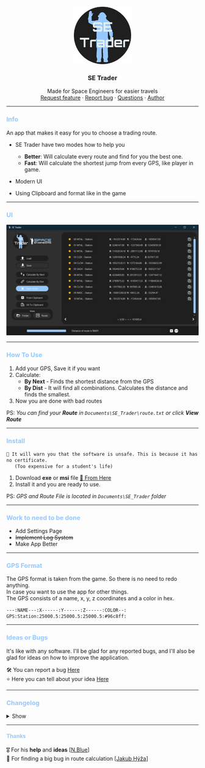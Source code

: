 <p align="center">
  <img src="src/main/resources/se_trader_logo.png" alt="SE_Trader Logo" width="150" height="150">
</p>

<h3 align="center">SE Trader</h3>

<p align="center">
  Made for Space Engineers for easier travels
  <br>
  <a href="https://github.com/sobotat/SE_Trader/discussions/categories/ideas">Request feature</a>  
  ·
  <a href="https://github.com/sobotat/SE_Trader/issues">Report bug</a>
  ·
  <a href="https://github.com/sobotat/SE_Trader/discussions/categories/q-a">Questions</a>
  · 
  <a href="https://github.com/sobotat">Author</a>
</p>

---
### <span style="color:#96c8ff">Info</span>

An app that makes it easy for you to choose a trading route. 


* SE Trader have two modes how to help you
  - **Better**: Will calculate every route and find for you the best one.
  - **Fast**:   Will calculate the shortest jump from every GPS, like player in game.

* Modern UI
* Using Clipboard and format like in the game

---
### <span style="color:#96c8ff">UI</span>
![UI](src/main/resources/art/se_trader_1.2.png)

---
### <span style="color:#96c8ff">How To Use</span>

1. Add your GPS, Save it if you want
2. Calculate:
   - **By Next** - Finds the shortest distance from the GPS
   - **By Dist** - It will find all combinations. Calculates the distance and finds the smallest.
3. Now you are done with bad routes

PS: _You can find your **Route** in `Documents\SE_Trader\route.txt` or click **View Route**_

---
### <span style="color:#96c8ff">Install</span>
    📢 It will warn you that the software is unsafe. This is because it has no certificate.
       (Too expensive for a student's life)

1. Download **exe** or **msi** file <a href="https://github.com/sobotat/SE_Trader/releases/latest">📄 From Here</a>
2. Install it and you are ready to use.

PS: *GPS and Route File is located in `Documents\SE_Trader` folder*

---
### <span style="color:#96c8ff">Work to need to be done</span>

   - Add Settings Page
   - ~~Implement Log System~~
   - Make App Better

---
### <span style="color:#96c8ff">GPS Format</span>

The GPS format is taken from the game.
So there is no need to redo anything. <br>
In case you want to use the app for other things. <br> 
The GPS consists of a name, x, y, z coordinates and a color in hex.

```text
---:NAME---:X------:Y------:Z------:COLOR--:
GPS:Station:25000.5:25000.5:25000.5:#96c8ff:
```
---
### <span style="color:#96c8ff">Ideas or Bugs</span>

It's like with any software. I'll be glad for any reported bugs, and I'll also be glad for ideas on how to improve the application.

🛠️ You can report a bug <a href="https://github.com/sobotat/SE_Trader/issues">Here</a> <br>
⭐ Here you can tell about your idea <a href="https://github.com/sobotat/SE_Trader/discussions/categories/ideas">Here</a>

---
### <span style="color:#96c8ff">Changelog</span>

<details>    
<summary>Show</summary>

    - v0.0
      - Working load and save of GPS
      - Distance to other GPS
      - Closest GPS
      - Load GPS on startup
    - v1.0
      - Working finding shortest Route
         - By Distance
         - By Jump
      - Added option to go back to home
    - v1.1
      - Design OverHaul
      - Fixed threats run after cloasing application
      - Added new Icon
      - Added GPS autosave after cloasing application
    - v1.1.1
      - Improve Buttons design
      - Added Reworked Table
    - v1.1.2
      - Improve Texts of X,Y,Z Table
      - Added Remove Btn to table
      - Added Clipboard to Enter And Copy Button
      - Improve output from Calculate Entire route now outputing every 2 sec
      - Fixed Icon on header
      - Locked Resizing aplication
    - v1.1.3
      - Removed remove button
      - Fixed remove button on the items
      - Added Copy all to the clipboard
      - Improve position of buttons
      - Fixed bug with not able to clean list
      - Added automatic show of route after calculating route
      - Added enter button next to textfield
      - Changed backHome checkbox
      - Changed Enter button to From Clipboard
    - v1.1.4
      - Massive optimization in calculating      
      - Increase RAM to 4GB
      - Added Stop button
      - Fixed bug with not responding on calculate by dist
      - Fixed Calculate by Dist was returning wrong route
      - Improve design of wrong input from files
      - Change output timer to 0,5sec
      - Fixed bug not reseting min distance
    - v1.2
      - Implemented Logging System
      - Added Settings File
      - Added Home Button, implemented into route calculation and fixed
      - Added options to browse routes
      - Added button to open application folder
      - Redesigned the app to change the size of the window.
      - Implemented saving window size on save.
      - Enabled the ability to resize the window.
      - Fixed app icon in title bar
      - Button design reworked
      - Calculation Optimalization



</details>

---

#### <span style="color:#96c8ff">Thanks</span>

🎖️ For his **help** and **ideas** [<a href="https://steamcommunity.com/profiles/76561198029329464">N.Blue</a>] <br>
🏅 For finding a big bug in route calculation [<a href="https://github.com/jakubhyza">Jakub Hýža</a>]